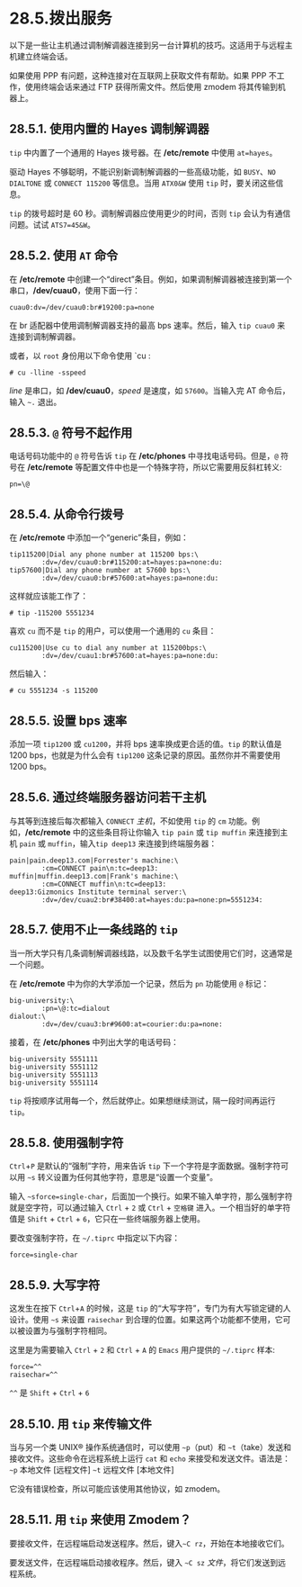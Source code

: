 # 28.5.拨出服务

以下是一些让主机通过调制解调器连接到另一台计算机的技巧。这适用于与远程主机建立终端会话。

如果使用 PPP 有问题，这种连接对在互联网上获取文件有帮助。如果 PPP 不工作，使用终端会话来通过 FTP 获得所需文件。然后使用 zmodem 将其传输到机器上。

## 28.5.1. 使用内置的 Hayes 调制解调器

`tip` 中内置了一个通用的 Hayes 拨号器。在 **/etc/remote** 中使用 `at=hayes`。

驱动 Hayes 不够聪明，不能识别新调制解调器的一些高级功能，如 `BUSY`、`NO DIALTONE` 或 `CONNECT 115200` 等信息。当用 `ATX0&W` 使用 `tip` 时，要关闭这些信息。

`tip` 的拨号超时是 60 秒。调制解调器应使用更少的时间，否则 `tip` 会认为有通信问题。试试 `ATS7=45&W`。

## 28.5.2. 使用 `AT` 命令

在 **/etc/remote** 中创建一个“direct”条目。例如，如果调制解调器被连接到第一个串口，**/dev/cuau0**，使用下面一行：

```
cuau0:dv=/dev/cuau0:br#19200:pa=none
```

在 br 适配器中使用调制解调器支持的最高 bps 速率。然后，输入 `tip cuau0` 来连接到调制解调器。

或者，以 `root` 身份用以下命令使用 \`cu :

```
# cu -lline -sspeed
```

_line_ 是串口，如 **/dev/cuau0**，_speed_ 是速度，如 `57600`。当输入完 AT 命令后，输入 `~.` 退出。

## 28.5.3. `@` 符号不起作用

电话号码功能中的 `@` 符号告诉 `tip` 在 **/etc/phones** 中寻找电话号码。但是，`@` 符号在 **/etc/remote** 等配置文件中也是一个特殊字符，所以它需要用反斜杠转义:

```
pn=\@
```

## 28.5.4. 从命令行拨号

在 **/etc/remote** 中添加一个“generic”条目，例如：

```
tip115200|Dial any phone number at 115200 bps:\
        :dv=/dev/cuau0:br#115200:at=hayes:pa=none:du:
tip57600|Dial any phone number at 57600 bps:\
        :dv=/dev/cuau0:br#57600:at=hayes:pa=none:du:
```

这样就应该能工作了：

```
# tip -115200 5551234
```

喜欢 `cu` 而不是 `tip` 的用户，可以使用一个通用的 `cu` 条目：

```
cu115200|Use cu to dial any number at 115200bps:\
        :dv=/dev/cuau1:br#57600:at=hayes:pa=none:du:
```

然后输入：

```
# cu 5551234 -s 115200
```

## 28.5.5. 设置 bps 速率

添加一项 `tip1200` 或 `cu1200`，并将 bps 速率换成更合适的值。`tip` 的默认值是 1200 bps，也就是为什么会有 `tip1200` 这条记录的原因。虽然你并不需要使用 1200 bps。

## 28.5.6. 通过终端服务器访问若干主机

与其等到连接后每次都输入 `CONNECT` _主机_，不如使用 `tip` 的 `cm` 功能。例如，**/etc/remote** 中的这些条目将让你输入 `tip pain` 或 `tip muffin` 来连接到主机 `pain` 或 `muffin`，输入`tip deep13` 来连接到终端服务器：

```
pain|pain.deep13.com|Forrester's machine:\
        :cm=CONNECT pain\n:tc=deep13:
muffin|muffin.deep13.com|Frank's machine:\
        :cm=CONNECT muffin\n:tc=deep13:
deep13:Gizmonics Institute terminal server:\
        :dv=/dev/cuau2:br#38400:at=hayes:du:pa=none:pn=5551234:
```

## 28.5.7. 使用不止一条线路的 `tip`

当一所大学只有几条调制解调器线路，以及数千名学生试图使用它们时，这通常是一个问题。

在 **/etc/remote** 中为你的大学添加一个记录，然后为 `pn` 功能使用 `@` 标记：

```
big-university:\
        :pn=\@:tc=dialout
dialout:\
        :dv=/dev/cuau3:br#9600:at=courier:du:pa=none:
```

接着，在 **/etc/phones** 中列出大学的电话号码：

```
big-university 5551111
big-university 5551112
big-university 5551113
big-university 5551114
```

`tip` 将按顺序试用每一个，然后就停止。如果想继续测试，隔一段时间再运行 `tip`。

## 28.5.8. 使用强制字符

`Ctrl`+`P` 是默认的“强制”字符，用来告诉 `tip` 下一个字符是字面数据。强制字符可以用 `~s` 转义设置为任何其他字符，意思是“设置一个变量”。

输入 `~sforce=single-char`，后面加一个换行。如果不输入单字符，那么强制字符就是空字符，可以通过输入 `Ctrl` + `2` 或 `Ctrl` + `空格键` 进入。一个相当好的单字符值是 `Shift` + `Ctrl` + `6`，它只在一些终端服务器上使用。

要改变强制字符，在 `~/.tiprc` 中指定以下内容：

```
force=single-char
```

## 28.5.9. 大写字符

这发生在按下 `Ctrl`+`A` 的时候，这是 `tip` 的“大写字符”，专门为有大写锁定键的人设计。使用 `~s` 来设置 `raisechar` 到合理的位置。如果这两个功能都不使用，它可以被设置为与强制字符相同。

这里是为需要输入 `Ctrl` + `2` 和 `Ctrl` + `A` 的 `Emacs` 用户提供的 `~/.tiprc` 样本:

```
force=^^
raisechar=^^
```

`^^` 是 `Shift` + `Ctrl` + `6`

## 28.5.10. 用 `tip` 来传输文件

当与另一个类 UNIX® 操作系统通信时，可以使用 `~p`（put）和 `~t`（take）发送和接收文件。这些命令在远程系统上运行 `cat` 和 `echo` 来接受和发送文件。语法是： `~p` 本地文件 \[远程文件] `~t` 远程文件 \[本地文件]

它没有错误检查，所以可能应该使用其他协议，如 zmodem。

## 28.5.11. 用 `tip` 来使用 Zmodem？

要接收文件，在远程端启动发送程序。然后，键入`~C rz`，开始在本地接收它们。

要发送文件，在远程端启动接收程序。然后，键入 `~C sz` _文件_，将它们发送到远程系统。
